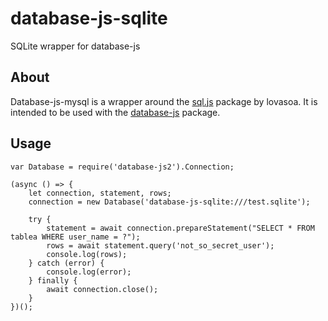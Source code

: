 # database-js-sqlite
SQLite wrapper for database-js
## About
Database-js-mysql is a wrapper around the [sql.js](https://github.com/kripken/sql.js) package by lovasoa. It is intended to be used with the [database-js](https://github.com/mlaanderson/database-js) package. 
## Usage
~~~~
var Database = require('database-js2').Connection;

(async () => {
    let connection, statement, rows;
    connection = new Database('database-js-sqlite:///test.sqlite');
    
    try {
        statement = await connection.prepareStatement("SELECT * FROM tablea WHERE user_name = ?");
        rows = await statement.query('not_so_secret_user');
        console.log(rows);
    } catch (error) {
        console.log(error);
    } finally {
        await connection.close();
    }
})();
~~~~